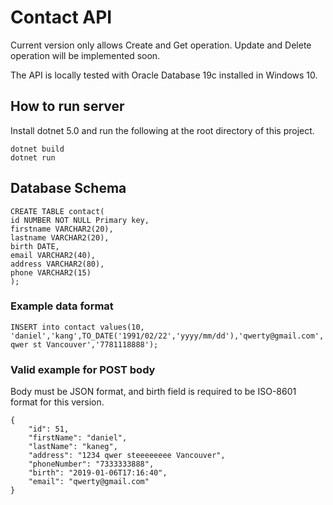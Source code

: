 # Contact API

Current version only allows Create and Get operation. Update and Delete operation will be implemented soon.

The API is locally tested with Oracle Database 19c installed in Windows 10.

## How to run server

Install dotnet 5.0 and run the following at the root directory of this project.

```
dotnet build
dotnet run
```

## Database Schema
```
CREATE TABLE contact(
id NUMBER NOT NULL Primary key,
firstname VARCHAR2(20),
lastname VARCHAR2(20),
birth DATE,
email VARCHAR2(40),
address VARCHAR2(80),
phone VARCHAR2(15)
);
```

### Example data format
```
INSERT into contact values(10, 'daniel','kang',TO_DATE('1991/02/22','yyyy/mm/dd'),'qwerty@gmail.com','1234 qwer st Vancouver','7781118888');
```

### Valid example for POST body
Body must be JSON format, and birth field is required to be ISO-8601 format for this version.
```
{
    "id": 51,
    "firstName": "daniel",
    "lastName": "kaneg",
    "address": "1234 qwer steeeeeeee Vancouver",
    "phoneNumber": "7333333888",
    "birth": "2019-01-06T17:16:40",
    "email": "qwerty@gmail.com"
}
```
